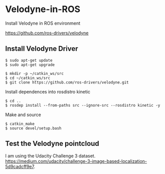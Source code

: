 # Velodyne-in-ROS
Install Velodyne in ROS environment

https://github.com/ros-drivers/velodyne

## Install Velodyne Driver
```
$ sudo apt-get update
$ sudo apt-get upgrade

$ mkdir -p ~/catkin_ws/src
$ cd ~/catkin_ws/src
$ git clone https://github.com/ros-drivers/velodyne.git
```
Install dependences into rosdistro kinetic

```
$ cd ..
$ rosdep install --from-paths src --ignore-src --rosdistro kinetic -y
```

Make and source
```
$ catkin_make
$ source devel/setup.bash
```

## Test the Velodyne pointcloud
I am using the Udacity Challenge 3 dataset. 
https://medium.com/udacity/challenge-3-image-based-localization-5d9cadcff9e7.
